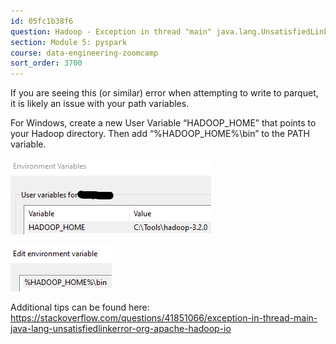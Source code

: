 ```yaml
---
id: 05fc1b38f6
question: Hadoop - Exception in thread "main" java.lang.UnsatisfiedLinkError: org.apache.hadoop.io.nativeio.NativeIO$Windows.access0(Ljava/lang/String;I)Z
section: Module 5: pyspark
course: data-engineering-zoomcamp
sort_order: 3700
---
```


If you are seeing this (or similar) error when attempting to write to parquet, it is likely an issue with your path variables.

For Windows, create a new User Variable “HADOOP_HOME” that points to your Hadoop directory. Then add “%HADOOP_HOME%\bin” to the PATH variable.

![Image](images/data-engineering-zoomcamp/image_073b1786.png)

![Image](images/data-engineering-zoomcamp/image_57fd99e0.png)

Additional tips can be found here: https://stackoverflow.com/questions/41851066/exception-in-thread-main-java-lang-unsatisfiedlinkerror-org-apache-hadoop-io

